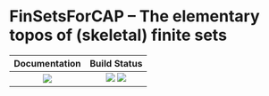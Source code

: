 <!-- BEGIN HEADER -->
# FinSetsForCAP – The elementary topos of (skeletal) finite sets

| **Documentation**         | **Build Status**                                            |
|:-------------------------:|:-----------------------------------------------------------:|
| [![][docs-img]][docs-url] | [![][tests-img]][tests-url] [![][codecov-img]][codecov-url] |
<!-- END HEADER -->

<!-- BEGIN FOOTER -->
[docs-img]: https://img.shields.io/badge/PDF-dev-blue.svg
[docs-url]: /../../raw/doc/FinSetsForCAP.pdf

[tests-img]: https://github.com/homalg-project/FinSetsForCAP/workflows/Tests/badge.svg
[tests-url]: https://github.com/homalg-project/FinSetsForCAP/actions?query=workflow%3ATests

[codecov-img]: https://codecov.io/gh/homalg-project/FinSetsForCAP/branch/master/graph/badge.svg
[codecov-url]: https://codecov.io/gh/homalg-project/FinSetsForCAP
<!-- END FOOTER -->
